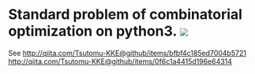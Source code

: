 Standard problem of combinatorial optimization on python3. [![](https://badge.imagelayers.io/tsutomu7/standard:latest.svg)](https://imagelayers.io/?images=tsutomu7/standard:latest)
======

See
http://qiita.com/Tsutomu-KKE@github/items/bfbf4c185ed7004b5721
http://qiita.com/Tsutomu-KKE@github/items/0f6c1a4415d196e64314

